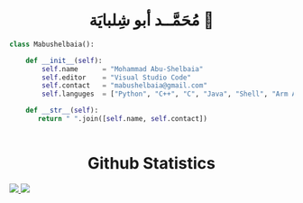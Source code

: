 <h1 align="center">
  <b> مُحَمَّــد أبو شِلبايَة 👋</b>
</h1>



```py
class Mabushelbaia():

    def __init__(self):
        self.name      = "Mohammad Abu-Shelbaia"
        self.editor    = "Visual Studio Code"
        self.contact   = "mabushelbaia@gmail.com"
        self.languges  = ["Python", "C++", "C", "Java", "Shell", "Arm Assembly"]

    def __str__(self):
       return " ".join([self.name, self.contact])
       
```
<h1 align="center">
  <b>Github Statistics</b>
</h1>
  <a href="https://github.com/mabushelbaia">
      <picture align="center" >
        <source media="(prefers-color-scheme: dark)" srcset="https://github-readme-stats.vercel.app/api?username=mabushelbaia&theme=react&show_icons=true&include_all_commits=false&bg_color=0d1117&hide_border=true&title_color=58a6ff&icon_color=58a6ff">
        <source media="(prefers-color-scheme: light)" srcset="https://github-readme-stats.vercel.app/api?username=mabushelbaia&theme=light&show_icons=true&include_all_commits=false&hide_border=true">
          <img src="https://user-images.githubusercontent.com/25423296/163456779-a8556205-d0a5-45e2-ac17-42d089e3c3f8.png">
      </picture>
  </a>
  <a href="https://github.com/mabushelbaia">
      <picture align="center" >
        <source media="(prefers-color-scheme: dark)" srcset="https://github-readme-stats.vercel.app/api/top-langs/?username=mabushelbaia&layout=compact&theme=react&langs_count=10&bg_color=0d1117&hide_border=true&title_color=58a6ff&icon_color=58a6ff">
        <source media="(prefers-color-scheme: light)" srcset="https://github-readme-stats.vercel.app/api/top-langs/?username=mabushelbaia&layout=compact&theme=light&langs_count=10&hide_border=true">
          <img src="https://user-images.githubusercontent.com/25423296/163456779-a8556205-d0a5-45e2-ac17-42d089e3c3f8.png">
      </picture>
  </a>


